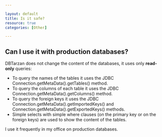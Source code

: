 ```yaml
---

layout: default
title: Is it safe?
resource: true
categories: [Other]

---
```


## Can I use it with production databases?

DBTarzan does not change the content of the databases, it uses only **read-only** queries:
* To query the names of the tables it uses the JDBC Connection.getMetaData().getTables() method.
* To query the columns of each table it uses the JDBC Connection.getMetaData().getColumns() method.
* To query the foreign keys it uses the JDBC Connection.getMetaData().getImportedKeys() and Connection.getMetaData().getExportedKeys() methods.
* Simple selects with simple where clauses (on the primary key or on the foreign keys) are used to show the content of the tables.   

I use it frequently in my office on production databases.

